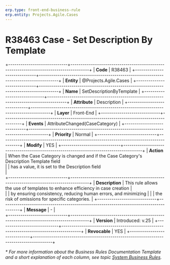 ```yaml
---
erp.type: front-end-business-rule
erp.entity: Projects.Agile.Cases
---
```


# R38463 Case - Set Description By Template
+-----------------------------+---------------------------------------------------------------------------------------+
| **Code**                    | R38463                                                                                |
+-----------------------------+---------------------------------------------------------------------------------------+
| **Entity**                  | @Projects.Agile.Cases                                                                 |
+-----------------------------+---------------------------------------------------------------------------------------+
| **Name**                    | SetDescriptionByTemplate                                                              |
+-----------------------------+---------------------------------------------------------------------------------------+
| **Attribute**               | Description                                                                           |
+-----------------------------+---------------------------------------------------------------------------------------+
| **Layer**                   | Front-End                                                                             |
+-----------------------------+---------------------------------------------------------------------------------------+
| **Events**                  | AttributeChanged(CaseCategory)                                                        |
+-----------------------------+---------------------------------------------------------------------------------------+
| **Priority**                | Normal                                                                                |
+-----------------------------+---------------------------------------------------------------------------------------+
| **Modify**                  | YES                                                                                   |
+-----------------------------+---------------------------------------------------------------------------------------+
| **Action**                  | When the Case Category is changed and if the Case Category's Description Template field               
|                             | has a value, it is set to the Description field <br>                                  |                                     
+-----------------------------+---------------------------------------------------------------------------------------+
| **Description**             | This rule allows the use of templates to enhance efficiency in case creation          |     
|                             | by ensuring consistency, reducing human errors, and minimizing                        | 
|                             | the risk of omissions for specific categories.                                        |
+-----------------------------+---------------------------------------------------------------------------------------+
| **Message**                 | \-                                                                                    |                         
+-----------------------------+---------------------------------------------------------------------------------------+
| **Version**                 | Introduced: v.25                                                                      |
+-----------------------------+---------------------------------------------------------------------------------------+
| **Revocable**               | YES                                                                                   |
+-----------------------------+---------------------------------------------------------------------------------------+

*\* For more information about the Business Rules Documentation Template and a short explanation of each column, see
topic [System Business Rules](../templates/template-description-system-business-rules.md).*
